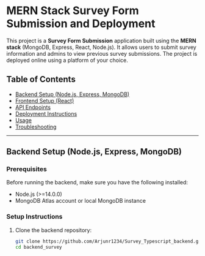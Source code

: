 # MERN Stack Survey Form Submission and Deployment

This project is a **Survey Form Submission** application built using the **MERN stack** (MongoDB, Express, React, Node.js). It allows users to submit survey information and admins to view previous survey submissions. The project is deployed online using a platform of your choice.

## Table of Contents

- [Backend Setup (Node.js, Express, MongoDB)](#backend-setup-nodejs-express-mongodb)
- [Frontend Setup (React)](#frontend-setup-react)
- [API Endpoints](#api-endpoints)
- [Deployment Instructions](#deployment-instructions)
- [Usage](#usage)
- [Troubleshooting](#troubleshooting)

---

## Backend Setup (Node.js, Express, MongoDB)

### Prerequisites

Before running the backend, make sure you have the following installed:

- Node.js (>=14.0.0)
- MongoDB Atlas account or local MongoDB instance

### Setup Instructions

1. Clone the backend repository:

   ```bash
   git clone https://github.com/Arjunr1234/Survey_Typescript_backend.git
   cd backend_survey
